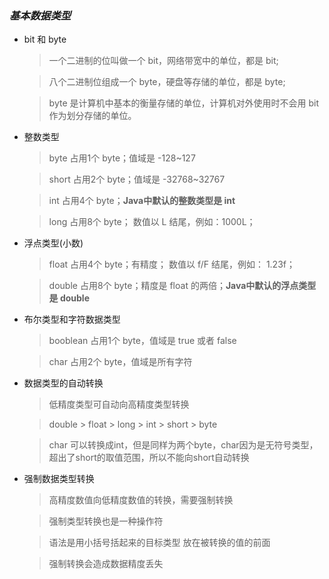 ### ***基本数据类型***
* bit 和 byte
    > 一个二进制的位叫做一个 bit，网络带宽中的单位，都是 bit;

    > 八个二进制位组成一个 byte，硬盘等存储的单位，都是 byte;

    > byte 是计算机中基本的衡量存储的单位，计算机对外使用时不会用 bit 作为划分存储的单位。
* 整数类型
    > byte 占用1个 byte；值域是 -128~127

    > short 占用2个 byte；值域是 -32768~32767

    > int 占用4个 byte；**Java中默认的整数类型是 int**

    > long 占用8个 byte； 数值以 L 结尾，例如：1000L；
* 浮点类型(小数)
    > float 占用4个 byte；有精度； 数值以 f/F 结尾，例如： 1.23f；

    > double 占用8个 byte；精度是 float 的两倍；**Java中默认的浮点类型是 double**
* 布尔类型和字符数据类型
    > booblean 占用1个 byte，值域是 true 或者 false

    > char 占用2个 byte，值域是所有字符
* 数据类型的自动转换
    > 低精度类型可自动向高精度类型转换

    > double > float > long > int > short > byte

    > char 可以转换成int，但是同样为两个byte，char因为是无符号类型，超出了short的取值范围，所以不能向short自动转换
* 强制数据类型转换
    > 高精度数值向低精度数值的转换，需要强制转换

    > 强制类型转换也是一种操作符

    > 语法是用小括号括起来的目标类型 放在被转换的值的前面

    > 强制转换会造成数据精度丢失


